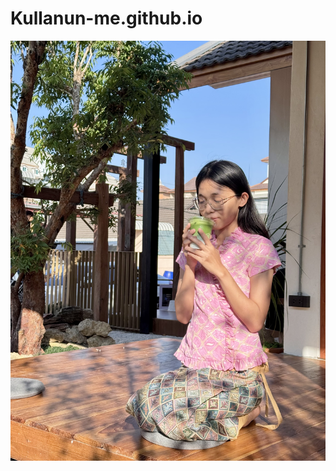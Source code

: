 # Kullanun-me.github.io
![รูปภาพของฉัน](https://github.com/Kullanun-me/Kullanun-me.github.io/blob/main/%E0%B8%88%E0%B8%B4%E0%B8%9A%E0%B8%8A%E0%B8%B2.jpeg.jpg?raw=true)
